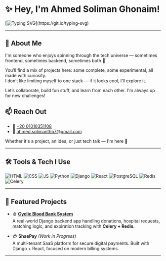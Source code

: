 # ✨ Hey, I'm Ahmed Soliman Ghonaim!

[![Typing SVG](https://readme-typing-svg.herokuapp.com?font=Fira+Code&size=24&color=F72280&lines=Welcome+to+Ahmed's+Cosmic+Profile!;Lover+of+Tech+and+Tinkering!;Full+Stack+Vibes+Only!)](https://git.io/typing-svg)

---

## 🌟 About Me

I'm someone who enjoys spinning through the tech universe — sometimes frontend, sometimes backend, sometimes both 🚀

You’ll find a mix of projects here: some complete, some experimental, all made with curiosity.  
I don’t like limiting myself to one stack — if it looks cool, I’ll explore it.

Let’s collaborate, build fun stuff, and learn from each other. I'm always up for new challenges!



## 📫 Reach Out

- 📱 [+20 01010351108](tel:+201010351108)  
- 📧 [ahmed.solimanth57@gmail.com](mailto:ahmed.solimanth57@gmail.com)

Whether it's a project, an idea, or just tech talk — I'm here 👋

---

## 🛠️ Tools & Tech I Use

![HTML](https://img.shields.io/badge/HTML-5-orange)
![CSS](https://img.shields.io/badge/CSS-3-blue)
![JS](https://img.shields.io/badge/JavaScript-ES6-yellow)
![Python](https://img.shields.io/badge/Python-3.x-blue)
![Django](https://img.shields.io/badge/Django-darkgreen?logo=django&logoColor=white)
![React](https://img.shields.io/badge/React-JS-blue)
![PostgreSQL](https://img.shields.io/badge/PostgreSQL-316192?logo=postgresql&logoColor=white)
![Redis](https://img.shields.io/badge/Redis-DC382D?logo=redis&logoColor=white)
![Celery](https://img.shields.io/badge/Celery-task+queue-brightgreen)

---

## 🚀 Featured Projects

- 🩸 [**Cyclic Blood Bank System**](https://github.com/AhmedSolimanGhonaim/cyclic-blood)  
  A real-world Django backend app handling donations, hospital requests, matching logic, and expiration tracking with **Celery + Redis**.

- 💳 **ShaePay** *(Work in Progress)*  
  A multi-tenant SaaS platform for secure digital payments. Built with Django + React, focused on modern billing systems.

---

